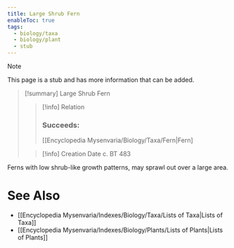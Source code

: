 ```yaml
---
title: Large Shrub Fern
enableToc: true
tags:
  - biology/taxa
  - biology/plant
  - stub
---
```


> [!note]
> This page is a stub and has more information that can be added.

> [!summary] Large Shrub Fern
> > [!info] Relation
> > ### Succeeds:
> > [[Encyclopedia Mysenvaria/Biology/Taxa/Fern|Fern]
>
> > [!info] Creation Date
> > c. BT 483

Ferns with low shrub-like growth patterns, may sprawl out over a large area.

# See Also
- [[Encyclopedia Mysenvaria/Indexes/Biology/Taxa/Lists of Taxa|Lists of Taxa]]
- [[Encyclopedia Mysenvaria/Indexes/Biology/Plants/Lists of Plants|Lists of Plants]]
